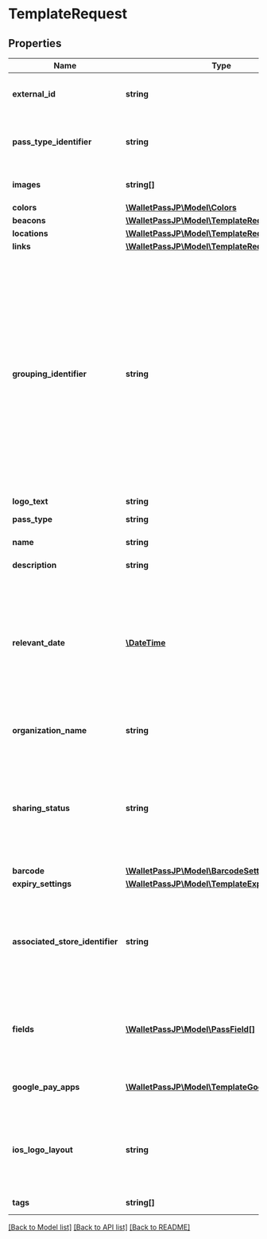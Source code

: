# TemplateRequest

## Properties
Name | Type | Description | Notes
------------ | ------------- | ------------- | -------------
**external_id** | **string** | The custom/external ID you want to use. Cannot be changed after creation. | [optional] 
**pass_type_identifier** | **string** | Certificate to use for Apple passes. If not specified, default Certificate will be used. | [optional] 
**images** | **string[]** | Array of Asset IDs, at least logo must be present. | 
**colors** | [**\WalletPassJP\Model\Colors**](Colors.md) |  | [optional] 
**beacons** | [**\WalletPassJP\Model\TemplateRequestBeacons**](TemplateRequestBeacons.md) |  | [optional] 
**locations** | [**\WalletPassJP\Model\TemplateRequestLocations**](TemplateRequestLocations.md) |  | [optional] 
**links** | [**\WalletPassJP\Model\TemplateRequestLinks**](TemplateRequestLinks.md) |  | [optional] 
**grouping_identifier** | **string** | Optional for event tickets and boarding passes; otherwise not allowed. Identifier used to group related passes. If a grouping identifier is specified, passes with the same style, pass type identifier, and grouping identifier are displayed as a group. Otherwise, passes are grouped automatically.  Use this to group passes that are tightly related, such as the boarding passes for different connections of the same trip. | [optional] 
**logo_text** | **string** |  | 
**pass_type** | **string** |  | [default to 'generic']
**name** | **string** | Used to identify a Template | [optional] 
**description** | **string** | Brief description of the template. | [optional] 
**relevant_date** | [**\DateTime**](\DateTime.md) | Recommended for event tickets; otherwise optional. Date and time when the pass becomes relevant. For example, the start time of a movie.  The value must be a complete date with hours and minutes, and may optionally include seconds. | [optional] 
**organization_name** | **string** | This is the name of the company or organisation issuing the pass. | 
**sharing_status** | **string** | Determines whether a pass supports sharing across users, devices or both. iOS interprets this as a boolean setting: &#x60;oneUserOneDevice&#x60; prohibits sharing; all other values allow sharing. | [optional] [default to 'multipleHolders']
**barcode** | [**\WalletPassJP\Model\BarcodeSettings**](BarcodeSettings.md) |  | [optional] 
**expiry_settings** | [**\WalletPassJP\Model\TemplateExpirySettings**](TemplateExpirySettings.md) |  | [optional] 
**associated_store_identifier** | **string** | iTunes Store item identifier for the associated app.  If the app is not installed, the link opens the App Store and shows the app. If the app is already installed, the link launches the app. | [optional] 
**fields** | [**\WalletPassJP\Model\PassField[]**](PassField.md) | This allows you to configure individual data field that is rendered on the customer UI (data collection page and the pass). | [optional] 
**google_pay_apps** | [**\WalletPassJP\Model\TemplateGooglePayApps[]**](TemplateGooglePayApps.md) | Settings to render an app on the head of a pass. Apps can be Android, iOS or Web | [optional] 
**ios_logo_layout** | **string** | Apple pass logo settings. - &#x60;none&#x60; - will omit logo from a pass - &#x60;separate&#x60; - will use separate Asset &#x60;apple_logo&#x60; - &#x60;unset&#x60; - use default logo Asset | [optional] [default to 'unset']
**tags** | **string[]** | Optional array of tags to attach | [optional] 

[[Back to Model list]](../../README.md#documentation-for-models) [[Back to API list]](../../README.md#documentation-for-api-endpoints) [[Back to README]](../../README.md)

